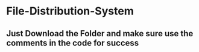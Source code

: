 # File-Distribution-System

## Just Download the Folder and make sure use the comments in the code for success
